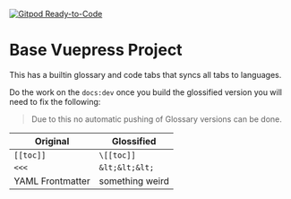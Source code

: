 [![Gitpod Ready-to-Code](https://img.shields.io/badge/Gitpod-Ready--to--Code-blue?logo=gitpod)](https://gitpod.io/#https://github.com/andrewmkrug/base-vuepress) 

# Base Vuepress Project

This has a builtin glossary and code tabs that syncs all tabs to languages.

Do the work on the `docs:dev` once you build the glossified version you will need to fix the following:

> Due to this no automatic pushing of Glossary versions can be done.

| Original         | Glossified      |
| ---------------- | --------------- |
| `[[toc]]`        | `\[[toc]]`      |
| `<<<`            | `&lt;&lt;&lt;`  |
| YAML Frontmatter | something weird |
